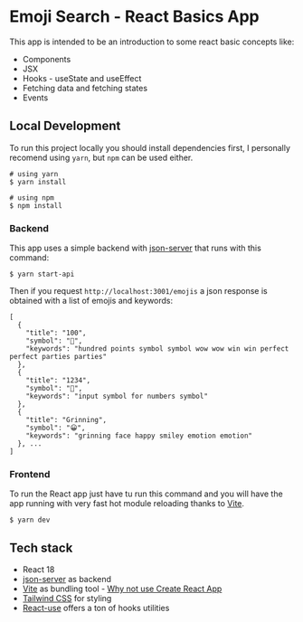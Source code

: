 # Emoji Search - React Basics App

This app is intended to be an introduction to some react basic concepts like:

- Components
- JSX
- Hooks - useState and useEffect
- Fetching data and fetching states
- Events

## Local Development

To run this project locally you should install dependencies first, I personally recomend using `yarn`, but `npm` can be used either.

```
# using yarn
$ yarn install

# using npm
$ npm install
```

### Backend
This app uses a simple backend with [json-server](https://www.npmjs.com/package/json-server) that runs with this command:

```
$ yarn start-api
```

Then if you request `http://localhost:3001/emojis` a json response is obtained with a list of emojis and keywords:

```
[
  {
    "title": "100",
    "symbol": "💯",
    "keywords": "hundred points symbol symbol wow wow win win perfect perfect parties parties"
  },
  {
    "title": "1234",
    "symbol": "🔢",
    "keywords": "input symbol for numbers symbol"
  },
  {
    "title": "Grinning",
    "symbol": "😀",
    "keywords": "grinning face happy smiley emotion emotion"
  }, ...
]
```

### Frontend
To run the React app just have tu run this command and you will have the app running with very fast hot module reloading thanks to [Vite](https://vitejs.dev/guide/).

```
$ yarn dev
```

## Tech stack

- React 18
- [json-server](https://www.npmjs.com/package/json-server) as backend
- [Vite](https://vitejs.dev/guide/) as bundling tool - [Why not use Create React App](https://liaogg.medium.com/its-time-to-stop-using-create-react-app-a99917dbfc#:~:text=It's%20Bulky%20and%20Slow.,setup%20a%20simple%20React%20project.)
- [Tailwind CSS](https://tailwindcss.com/) for styling
- [React-use](https://github.com/streamich/react-use) offers a ton of hooks utilities


